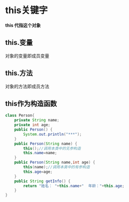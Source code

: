 # this关键字

**this 代指这个对象**

## this.变量
对象的变量即成员变量

## this.方法
对象的方法即成员方法

## this作为构造函数

```java
class Person{
    private String name;
    private int age;
    public Person() {
        System.out.println("***");
    }   
    public Person(String name) {
        this();//调用本类中的无参构造
        this.name=name;
    }
    public Person(String name,int age) {
        this(name);//调用本类中的有参构造
        this.age=age;   
    }
    public String getInfo() {
        return "姓名： "+this.name+"  年龄："+this.age;
    }
}
```
